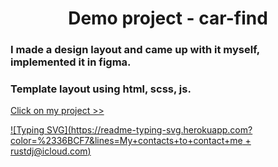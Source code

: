 
<h1 align="center">Demo project - car-find</h1>
<h3>I made a design layout and came up with it myself, implemented it in figma.</h3>
<h3>Template layout using html, scss, js.</h3>
<a href="https://rustdj.github.io/car-find/" target="_blank">Click on my project >></a>

[![Typing SVG](https://readme-typing-svg.herokuapp.com?color=%2336BCF7&lines=My+contacts+to+contact+me + rustdj@icloud.com)](https://git.io/typing-svg)
